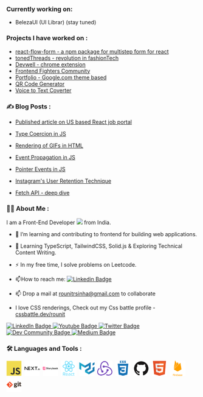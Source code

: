 

<!---
rounit08/rounit08 is a ✨ special ✨ repository because its `README.md` (this file) appears on your GitHub profile.
You can click the Preview link to take a look at your changes.
--->

### Currently working on:
- BelezaUI (UI Librar) (stay tuned)

###  Projects I have worked on :

- <a href="https://github.com/rounit08/react-flow-form">react-flow-form - a npm package for multistep form for react</a>
- <a href="https://github.com/rounit08/tonedthreads">tonedThreads - revolution in fashionTech</a>
- <a href="https://github.com/rounit08/devwell">Devwell - chrome extension</a>
- <a href="https://github.com/rounit08/frontendfighters"> Frontend Fighters Community</a>
- <a href="https://github.com/rounit08/rounitportfolio">Portfolio - Google.com theme based</a>
- <a href="https://github.com/rounit08/qrgenreact">QR Code Generator</a>
- <a href="https://github.com/rounit08/voici">Voice to Text Coverter</a>


 ### :writing_hand: Blog Posts :

- <a href="https://www.linkedin.com/posts/react-jobs_reacts-arrow-of-reconciliation-by-rounit-activity-7071566191219077121-FyLU?utm_source=share&utm_medium=member_desktop">
  <p>Published article on US based React job portal </p>
  </a> 
- <a href="https://dev.to/rounit08/type-coercion-in-js-its-hierarchy-lg">
  <p>Type Coercion in JS</p></a>

- <a href="https://dev.to/rounit08/why-passing-gifs-in-htmls-tag-is-acceptable-by-browsers-but-not-the-video-file-10e0">
  <p>Rendering of GIFs in HTML</p></a>
  
- <a href="https://medium.com/@rounitrsinha/capturing-the-bubble-of-event-propagation-in-javascript-3c074f352648">
  <p>Event Propagation in JS</p></a>
  
- <a href="https://dev.to/rounit08/pointer-events-in-js-1ihd">
  <p>Pointer Events in JS</p></a>
  
- <a href="https://medium.com/@rounitrsinha/instagram-and-their-superb-user-retention-technique-afe2583a418a">
  <p>Instagram's User Retention Technique</p></a>

- <a href="https://dev.to/rounit08/fetchapiinnerhtml-dive-deep-into-it-4p1a">
  <p>Fetch API - deep dive</p></a>


### :man_technologist: About Me :

I am a Front-End Developer <img src="https://media.giphy.com/media/WUlplcMpOCEmTGBtBW/giphy.gif" width="30"> from India.


- :telescope: I’m learning and contributing to frontend for building web applications.

- :seedling: Learning TypeScript, TailwindCSS, Solid.js & Exploring Technical Content Writing.

- :zap: In my free time, I solve problems on Leetcode.

- :mailbox:How to reach me: [![Linkedin Badge](https://img.shields.io/badge/-rounit08-blue?style=flat&logo=Linkedin&logoColor=white)](https://www.linkedin.com/in/rounit08/)

- 📫 Drop a mail at rounitrsinha@gmail.com to collaborate

- I love CSS renderings, Check out my Css battle profile - <a href="https://cssbattle.dev/player/YJOF9LbENSWG8erlYxhtQa0HCnQ2">cssbattle.dev/rounit</a>



<div id="badges">
  <a href="https://www.linkedin.com/in/rounit08/">
    <img src="https://img.shields.io/badge/LinkedIn-blue?style=for-the-badge&logo=linkedin&logoColor=white" alt="LinkedIn Badge"/>
  </a>
  <a href="https://www.youtube.com/@rounitsinha4329">
    <img src="https://img.shields.io/badge/YouTube-red?style=for-the-badge&logo=youtube&logoColor=white" alt="Youtube Badge"/>
  </a>
  <a href="https://twitter.com/therounitsinha">
    <img src="https://img.shields.io/badge/Twitter-blue?style=for-the-badge&logo=twitter&logoColor=white" alt="Twitter Badge"/>
  </a>
  <a href="https://dev.to/rounit08">
  <img src="https://img.shields.io/badge/dev.to-blue?style=for-the-badge&logo=dev.to&logoColor=white" alt="Dev Community Badge" />
  </a>
  
  <a href="https://medium.com/@rounitrsinha">
  <img src="https://img.shields.io/badge/Medium-blue?style=for-the-badge&logo=medium&logoColor=white" alt="Medium Badge" />
  </a>
  
</div>



### :hammer_and_wrench: Languages and Tools :

<div>
    <img src="https://github.com/devicons/devicon/blob/master/icons/javascript/javascript-original.svg" title="JavaScript" alt="JavaScript" width="40" height="40"/>&nbsp;
    <img src="https://github.com/devicons/devicon/blob/master/icons/nextjs/nextjs-original-wordmark.svg" title="NextJS" alt="nextjs" width="40" height="40"/>&nbsp;
    <img src="https://github.com/devicons/devicon/blob/master/icons/storybook/storybook-original-wordmark.svg" width="40" height="40" />&nbsp;
    <img src="https://github.com/devicons/devicon/blob/master/icons/react/react-original-wordmark.svg" title="React" alt="React" width="40" height="40"/>&nbsp;
    <img src="https://github.com/devicons/devicon/blob/master/icons/materialui/materialui-original.svg" title="Material UI" alt="Material UI" width="40" height="40"/>&nbsp;
    <img src="https://github.com/devicons/devicon/blob/master/icons/redux/redux-original.svg" title="Redux" alt="Redux " width="40" height="40"/>&nbsp;
    <img src="https://github.com/devicons/devicon/blob/master/icons/css3/css3-plain-wordmark.svg"  title="CSS3" alt="CSS" width="40" height="40"/>&nbsp;
    <img src="https://github.com/devicons/devicon/blob/master/icons/github/github-original.svg" title="Github" alt="github" width="40" height="40"/>&nbsp;
    <img src="https://github.com/devicons/devicon/blob/master/icons/html5/html5-original.svg" title="HTML5" alt="HTML" width="40" height="40"/>&nbsp;
    <img src="https://github.com/devicons/devicon/blob/master/icons/firebase/firebase-plain-wordmark.svg" title="Firebase" alt="Firebase" width="40" height="40"/>&nbsp;
    <img src="https://github.com/devicons/devicon/blob/master/icons/git/git-original-wordmark.svg" title="Git" **alt="Git" width="40" height="40"/>
  
</div>





